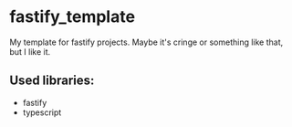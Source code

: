# fastify_template

My template for fastify projects. Maybe it's cringe or something like that, but I like it.

## Used libraries:

- fastify
- typescript